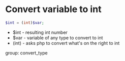 # Convert variable to int

```php
$int = (int)$var;
```

- $int - resulting int number
- $var - variable of any type to convert to int
- (int) - asks php to convert what's on the right to int

group: convert_type
